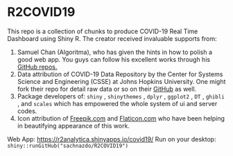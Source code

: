 # R2COVID19
This repo is a collection of chunks to produce COVID-19 Real Time Dashboard using Shiny R.
The creator received invaluable supports from:
1. Samuel Chan (Algoritma), who has given the hints in how to polish a good web app. You guys can follow his excellent works through his [GitHub repos.](https://github.com/onlyphantom?tab=repositories)
2. Data attribution of COVID-19 Data Repository by the Center for Systems Science and Engineering (CSSE) at Johns Hopkins University. One might fork their repo for detail raw data or so on their [GitHub](https://github.com/CSSEGISandData/COVID-19) as well.
3. Package developers of: `shiny` , `shinythemes` , `dplyr` , `ggplot2` , `DT` , `ghibli` , and `scales` which has empowered the whole system of ui and server codes.
4. Icon attribution of [Freepik.com](https://www.freepik.com/) and [Flaticon.com](https://www.flaticon.com/) who have been helping in beautifying appearance of this work.


Web App: https://r2analytica.shinyapps.io/covid19/
Run on your desktop: 
`shiny::runGitHub("sachnazdo/R2COVID19")`

